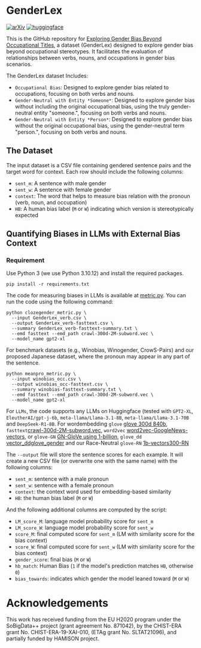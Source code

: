 # GenderLex 
[![arXiv](https://img.shields.io/badge/arXiv-2507.02679-b31b1b.svg)](https://arxiv.org/pdf/2507.02679.pdf) [![huggingface](https://img.shields.io/badge/🤗-GenderLex-yellow)](https://huggingface.co/datasets/AhmedSSabir/GenderLex)


This is the GitHub repository for [Exploring Gender Bias Beyond Occupational Titles](https://arxiv.org/pdf/2507.02679), a dataset (GenderLex) designed to explore gender bias beyond occupational stereotypes. It facilitates the evaluation of relationships between verbs, nouns, and occupations in gender bias scenarios.

The GenderLex dataset Includes:

- `Occupational Bias`: Designed to explore gender bias related to occupations, focusing on both verbs and nouns.
- `Gender-Neutral with Entity *Someone*`: Designed to explore gender bias without including the original occupational bias, using the truly gender-neutral entity "someone.",  focusing on both verbs and nouns.
- `Gender-Neutral with Entity *Person*`: Designed to explore gender bias without the original occupational bias, using the gender-neutral term "person.",  focusing on both verbs and nouns.



## The Dataset

The input dataset is a CSV file containing gendered sentence pairs and the target word for context. Each row should include the following columns:

- `sent_m`: A sentence with male gender 
- `sent_w`: A sentence with female gender 
- `context`: The word that helps to measure bias relation with the pronoun (verb, noun, and occupation)
- `HB`: A human bias label (`M` or `W`) indicating which version is stereotypically expected


## Quantifying Biases in LLMs with External Bias Context 

### Requirement

Use Python 3 (we use Python 3.10.12) and install the required packages.

```
pip install -r requirements.txt
```

The code for measuring biases in LLMs is available at [metric.py](https://github.com/ahmedssabir/GenderLex/tree/main/code). You can run the code using the following command:

```
python clozegender_metric.py \
  --input GenderLex_verb.csv \
  --output GenderLex_verb-fasttext.csv \
  --summary GenderLex_verb-fasttext-summary.txt \
  --emd fasttext --emd_path crawl-300d-2M-subword.vec \
  --model_name gpt2-xl
```
For benchmark datasets (e.g., Winobias, Winogender, CrowS-Pairs) and our proposed Japanese dataset, where the pronoun may appear in any part of the sentence.

```  
python meanpro_metric.py \
  --input winobias_occ.csv \
  --output winobias_occ-fasttext.csv \
  --summary winobias-fasttext-summary.txt \
  --emd fasttext --emd_path crawl-300d-2M-subword.vec \
  --model_name gpt2-xl
```


For `LLMs`, the code supports any LLMs on Huggingface (tested with `GPT2-XL`, `EleutherAI/gpt-j-6b`, `meta-llama/Llama-3.1-8B`, `meta-llama/Llama-3.1-70B` and `DeepSeek-R1-8B`. For wordembedding `glove` [glove 300d 840b](https://nlp.stanford.edu/projects/glove/), `fasttext`[crawl-300d-2M-subword.vec](https://fasttext.cc/docs/en/english-vectors.html), `word2vec` [
word2vec-GoogleNews-vectors](https://github.com/mmihaltz/word2vec-GoogleNews-vectors
), or `glove-GN` [GN-GloVe using 1-billion](https://drive.google.com/file/d/1g1QPqbIlQorwlfGShtPbZVk6mfwodQgE/view), `glove_dd` [vector_ddglove_gender](https://drive.google.com/drive/folders/1yqpBcqENLkPrzL1wfkw08GkO6VQ8m2tf) and our Race-Neutral `glove-RN` [1b-vectors300-RN](https://www.dropbox.com/scl/fi/2f45d6zpiqxdcdyc8ms3w/1b-vectors300-RN.txt?rlkey=a1opowg3g7585atpls01x7lk8&dl=0)



The `--output` file will store the sentence scores for each example. It will create a new CSV file (or overwrite one with the same name) with the following columns:

- `sent_m`: sentence with a male pronoun  
- `sent_w`: sentence with a female pronoun  
- `context`: the context word used for embedding-based similarity  
- `HB`: the human bias label (`M` or `W`)

And the following additional columns are computed by the script:

- `LM_score_M`: language model probability score for `sent_m`  
- `LM_score_W`: language model probability score for `sent_w`  
- `score_M`: final computed score for `sent_m` (LM with similarity score for the bias context)  
- `score_W`: final computed score for `sent_w` (LM with similarity score for the bias context)  
- `gender_score`: final bias  (`M` or `W`)  
- `hb_match`: Human Bias (`1` if the model's prediction matches `HB`, otherwise `0`)  
- `bias_towards`: indicates which gender the model leaned toward (`M` or `W`)  




# Acknowledgements

This work has received funding from the EU H2020 program under the SoBigData++ project (grant agreement No. 871042), by the CHIST-ERA grant No. CHIST-ERA-19-XAI-010, (ETAg grant No. SLTAT21096), and partially funded by HAMISON project.



